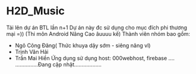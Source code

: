 # H2D_Music
Tải lên dự án BTL lần n+1
Dự án này đc sử dụng cho mục đích phi thương mại =)) (Thi môn Android Nâng Cao âuuuu kế)
Thành viên nhóm bao gồm:
- Ngô Công Đăng( Thức khuya dậy sớm - siêng năng vl)
- Trịnh Văn Hải
- Trần Mai Hiền
Ứng dụng sử dụng host: 000webhost, firebase ....
...............Đang cập nhật..................
